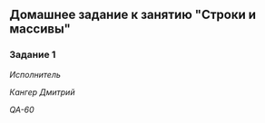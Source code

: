## Домашнее задание к занятию "Строки и массивы"

### Задание 1







*Исполнитель*

*Кангер Дмитрий*

*QA-60*
